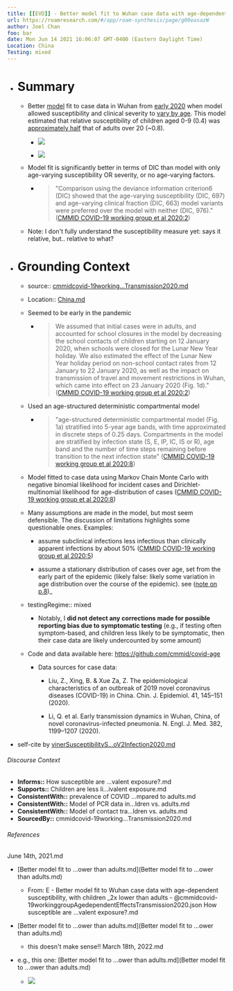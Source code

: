 ```yaml
---
title: [[EVD]] - Better model fit to Wuhan case data with age-dependent susceptibility, with children ~2x lower than adults - [[@cmmidcovid-19workinggroupAgedependentEffectsTransmission2020]]
url: https://roamresearch.com/#/app/roam-synthesis/page/g00easazW
author: Joel Chan
foo: bar
date: Mon Jun 14 2021 16:06:07 GMT-0400 (Eastern Daylight Time)
Location: China
Testing: mixed
---
```


- # **Summary**

    - Better [model](((y3p62r0pE))) fit to case data in Wuhan from [early 2020](((EfARucwb2))) when model allowed susceptibility and clinical severity to [vary by age](((kixkpTWIB))). This model estimated that relative susceptibility of children aged 0-9 (0.4) was [approximately half](((_Ap8fPT7f))) that of adults over 20 (~0.8).

        - ![](https://firebasestorage.googleapis.com/v0/b/firescript-577a2.appspot.com/o/imgs%2Fapp%2Fjoel-covid19%2Frnfcgv2qs7.png?alt=media&token=67caf0db-a194-4011-8cc9-45f3df4fed1d)

        - ![](https://firebasestorage.googleapis.com/v0/b/firescript-577a2.appspot.com/o/imgs%2Fapp%2Fjoel-covid19%2FgjdTvllqwi.png?alt=media&token=f90af533-d4f6-4812-a582-9c373f7c209b)

    - Model fit is significantly better in terms of DIC than model with only age-varying susceptibility OR severity, or no age-varying factors.

        - > "Comparison using the deviance information criterion6 (DIC) showed that the age-varying susceptibility (DIC, 697) and age-varying clinical fraction (DIC, 663) model variants were preferred over the model with neither (DIC, 976)." ([CMMID COVID-19 working group et al 2020:2](zotero://open-pdf/groups/2451508/items/FCWP5YBA?page=2))

    - Note: I don't fully understand the susceptibility measure yet: says it relative, but.. relative to what?
- # **Grounding Context**

    - source:: [cmmidcovid-19working...Transmission2020.md](cmmidcovid-19working...Transmission2020.md)

    - Location:: [China.md](China.md)

    - Seemed to be early in the pandemic

        - > We assumed that initial cases were in adults, and accounted for school closures in the model by decreasing the school contacts of children starting on 12 January 2020, when schools were closed for the Lunar New Year holiday. We also estimated the effect of the Lunar New Year holiday period on non-school contact rates from 12 January to 22 January 2020, as well as the impact on transmission of travel and movement restrictions in Wuhan, which came into effect on 23 January 2020 (Fig. 1d)." ([CMMID COVID-19 working group et al 2020:2](zotero://open-pdf/groups/2451508/items/FCWP5YBA?page=2))

    - Used an age-structured deterministic compartmental model

        - > "age-structured deterministic compartmental model (Fig. 1a) stratified into 5-year age bands, with time approximated in discrete steps of 0.25 days. Compartments in the model are stratified by infection state (S, E, IP, IC, IS or R), age band and the number of time steps remaining before transition to the next infection state" ([CMMID COVID-19 working group et al 2020:8](zotero://open-pdf/groups/2451508/items/FCWP5YBA?page=8))

    - Model fitted to case data using Markov Chain Monte Carlo with negative binomial likelihood for incident cases and Dirichlet-multinomial likelihood for age-distribution of cases ([CMMID COVID-19 working group et al 2020:8](zotero://open-pdf/groups/2451508/items/FCWP5YBA?page=8))

    - Many assumptions are made in the model, but most seem defensible. The discussion of limitations highlights some questionable ones. Examples:

        - assume subclinical infections less infectious than clinically apparent infections by about 50% ([CMMID COVID-19 working group et al 2020:5](zotero://open-pdf/groups/2451508/items/FCWP5YBA?page=5))

        - assume a stationary distribution of cases over age, set from the early part of the epidemic (likely false: likely some variation in age distribution over the  course of the epidemic). see ([note on p.8](zotero://open-pdf/groups/2451508/items/FCWP5YBA?page=8))_

    - testingRegime:: mixed

        - Notably, I **did not detect any corrections made for possible reporting bias due to symptomatic testing** (e.g., if testing often symptom-based, and children less likely to be symptomatic, then their case data are likely undercounted by some amount)

    - Code and data available here: https://github.com/cmmid/covid-age

        - Data sources for case data:

            - Liu, Z., Xing, B. & Xue Za, Z. The epidemiological characteristics of an outbreak of 2019 novel coronavirus diseases (COVID-19) in China. Chin. J. Epidemiol. 41, 145–151 (2020).

            - Li, Q. et al. Early transmission dynamics in Wuhan, China, of novel coronavirus-infected pneumonia. N. Engl. J. Med. 382, 1199–1207 (2020).
- self-cite by [vinerSusceptibilityS...oV2Infection2020.md](vinerSusceptibilityS...oV2Infection2020.md)

###### Discourse Context

- **Informs::** How susceptible are ...valent exposure?.md
- **Supports::** Children are less li...ivalent exposure.md
- **ConsistentWith::** prevalence of COVID ...mpared to adults.md
- **ConsistentWith::** Model of PCR data in...ldren vs. adults.md
- **ConsistentWith::** Model of contact tra...ldren vs. adults.md
- **SourcedBy::** cmmidcovid-19working...Transmission2020.md

###### References

June 14th, 2021.md

- [Better model fit to ...ower than adults.md](Better model fit to ...ower than adults.md)

    - From: E - Better model fit to Wuhan case data with age-dependent susceptibility, with children _2x lower than adults - @cmmidcovid-19workinggroupAgedependentEffectsTransmission2020.json
How susceptible are ...valent exposure?.md

- [Better model fit to ...ower than adults.md](Better model fit to ...ower than adults.md)

    - this doesn't make sense!!
March 18th, 2022.md

- e.g., this one: [Better model fit to ...ower than adults.md](Better model fit to ...ower than adults.md)

    - ![](https://firebasestorage.googleapis.com/v0/b/firescript-577a2.appspot.com/o/imgs%2Fapp%2Froam-synthesis%2FQznIHB-xwh.28.08.png?alt=media&token=110869df-32c8-4989-86f2-3f7c23219d07)
